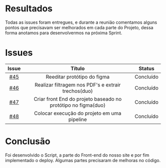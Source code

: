# Resultados

Todas as issues foram entregues, e durante a reunião comentamos alguns pontos que precisavam ser melhorados em cada parte do Projeto, dessa forma anotamos para desenvolvermos na próxima Sprint.

# Issues

|                          Issue                           |              Título               |                    Status                     |
| :------------------------------------------------------: | :-------------------------------: | :-------------------------------------------------: |
| [#45](https://github.com/unb-mds/2023-2-Squad05/issues/45) |Reeditar protótipo do figma|Concluído|
| [#46](https://github.com/unb-mds/2023-2-Squad05/issues/46) | Realizar filtragem nos PDF's e extrair trechos(duo)  | Concluído|
| [#47](https://github.com/unb-mds/2023-2-Squad05/issues/47) | Criar front End do projeto baseado no protótipo no figma(duo) | Concluído|
| [#48](https://github.com/unb-mds/2023-2-Squad05/issues/48) | Colocar execução do projeto em uma pipeline  | Concluído |

# Conclusão

Foi desenvolvido o Script, a parte do Front-end do nosso site e por fim implementado o deploy. Algumas partes precisaram de melhoras no código.